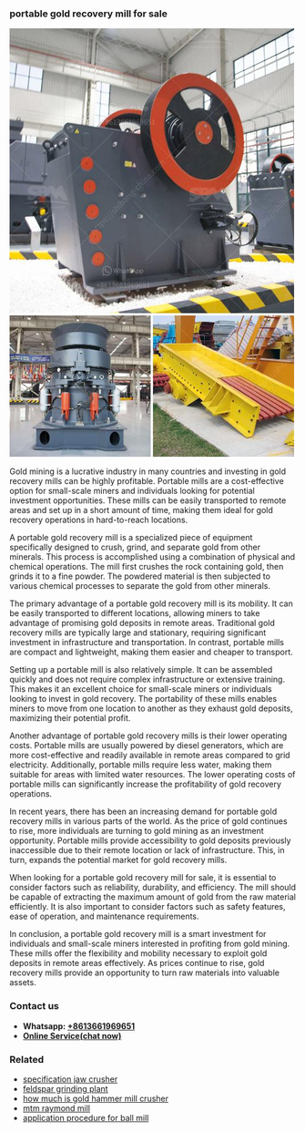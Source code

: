 <h3>portable gold recovery mill for sale</h3><img src='1706753980.jpg' alt=''><p>Gold mining is a lucrative industry in many countries and investing in gold recovery mills can be highly profitable. Portable mills are a cost-effective option for small-scale miners and individuals looking for potential investment opportunities. These mills can be easily transported to remote areas and set up in a short amount of time, making them ideal for gold recovery operations in hard-to-reach locations.</p><p>A portable gold recovery mill is a specialized piece of equipment specifically designed to crush, grind, and separate gold from other minerals. This process is accomplished using a combination of physical and chemical operations. The mill first crushes the rock containing gold, then grinds it to a fine powder. The powdered material is then subjected to various chemical processes to separate the gold from other minerals.</p><p>The primary advantage of a portable gold recovery mill is its mobility. It can be easily transported to different locations, allowing miners to take advantage of promising gold deposits in remote areas. Traditional gold recovery mills are typically large and stationary, requiring significant investment in infrastructure and transportation. In contrast, portable mills are compact and lightweight, making them easier and cheaper to transport.</p><p>Setting up a portable mill is also relatively simple. It can be assembled quickly and does not require complex infrastructure or extensive training. This makes it an excellent choice for small-scale miners or individuals looking to invest in gold recovery. The portability of these mills enables miners to move from one location to another as they exhaust gold deposits, maximizing their potential profit.</p><p>Another advantage of portable gold recovery mills is their lower operating costs. Portable mills are usually powered by diesel generators, which are more cost-effective and readily available in remote areas compared to grid electricity. Additionally, portable mills require less water, making them suitable for areas with limited water resources. The lower operating costs of portable mills can significantly increase the profitability of gold recovery operations.</p><p>In recent years, there has been an increasing demand for portable gold recovery mills in various parts of the world. As the price of gold continues to rise, more individuals are turning to gold mining as an investment opportunity. Portable mills provide accessibility to gold deposits previously inaccessible due to their remote location or lack of infrastructure. This, in turn, expands the potential market for gold recovery mills.</p><p>When looking for a portable gold recovery mill for sale, it is essential to consider factors such as reliability, durability, and efficiency. The mill should be capable of extracting the maximum amount of gold from the raw material efficiently. It is also important to consider factors such as safety features, ease of operation, and maintenance requirements.</p><p>In conclusion, a portable gold recovery mill is a smart investment for individuals and small-scale miners interested in profiting from gold mining. These mills offer the flexibility and mobility necessary to exploit gold deposits in remote areas effectively. As prices continue to rise, gold recovery mills provide an opportunity to turn raw materials into valuable assets.</p><h3>Contact us</h3><ul><li><strong>Whatsapp:&nbsp;<a href="https://wa.me/8613661969651">+8613661969651</a></strong></li><li><a href="https://swt.shibang-china.com/?git&amp;zhl&amp;portable gold recovery mill for sale"><strong>Online Service(chat now)</strong></a></li></ul><h3>Related</h3><ul><li><a href='specification jaw crusher.md'>specification jaw crusher</a></li><li><a href='feldspar grinding plant.md'>feldspar grinding plant</a></li><li><a href='how much is gold hammer mill crusher.md'>how much is gold hammer mill crusher</a></li><li><a href='mtm raymond mill.md'>mtm raymond mill</a></li><li><a href='application procedure for ball mill.md'>application procedure for ball mill</a></li></ul>